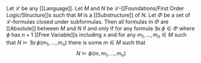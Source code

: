 Let $\mathcal{L}$ be any [[Language]].
Let $M$ and $N$ be $\mathcal{L}$-[[Foundations/First Order Logic/Structure]]s 
such that $M$ is a [[Substructure]] of $N$.
Let $\Phi$ be a set of $\mathcal{L}$-formulas closed under subformulas.
Then all formulas in $\Phi$ are [[Absolute]] between $M$ and $N$ 
if and only if
for any formula $\exists x\,\phi \in \Phi$ where $\phi$ has $n+1$ [[Free Variable]]s including $x$
and for any $m_{1},\dots,m_{n}\in M$ such that $N\models \exists x\,\phi(m_{1},\dots,m_{n})$
there is some $m\in M$ such that 
$$
N\models \phi(m,m_{1},\dots,m_{n})
$$
